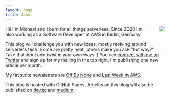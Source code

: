```yaml
---
layout: page
title: About
---
```


<img style="float: right; padding-left: 40px;" src="https://avatars3.githubusercontent.com/u/1830132?s=460&u=88b1451736a997773aa729e08a83a1fe3ada8f07#right">

Hi! I'm Michael and I burn for all things serverless. Since 2020 I'm also working as a Software Developer at AWS in Berlin, Germany.

This blog will challenge you with new ideas, mostly reolving around serverless tech. Some are pretty neat, others make you ask "but why?" Take that input and twist in your own ways :) You can [connect with me on Twitter](https://twitter.com/bahrdev) and sign up for my mailing in the top right. I'm publishing one new article per month.

My favourite newsletters are [Off By None](https://www.jeremydaly.com/newsletter/) and [Last Week in AWS](http://lastweekinaws.com/).

This blog is hosted with GitHub Pages. Articles on this blog will also be published on [dev.to](https://dev.to/michabahr) and [medium](https://medium.com/@michabahr).